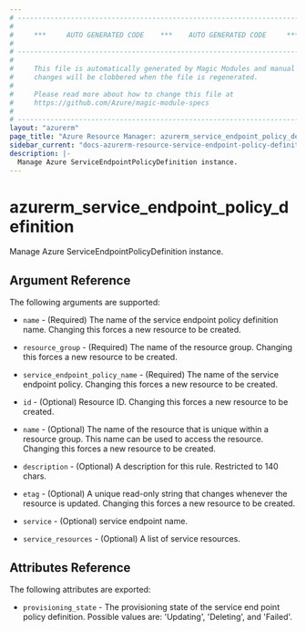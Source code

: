 ```yaml
---
# ----------------------------------------------------------------------------
#
#     ***     AUTO GENERATED CODE    ***    AUTO GENERATED CODE     ***
#
# ----------------------------------------------------------------------------
#
#     This file is automatically generated by Magic Modules and manual
#     changes will be clobbered when the file is regenerated.
#
#     Please read more about how to change this file at
#     https://github.com/Azure/magic-module-specs
#
# ----------------------------------------------------------------------------
layout: "azurerm"
page_title: "Azure Resource Manager: azurerm_service_endpoint_policy_definition"
sidebar_current: "docs-azurerm-resource-service-endpoint-policy-definition"
description: |-
  Manage Azure ServiceEndpointPolicyDefinition instance.
---
```


# azurerm_service_endpoint_policy_definition

Manage Azure ServiceEndpointPolicyDefinition instance.


## Argument Reference

The following arguments are supported:

* `name` - (Required) The name of the service endpoint policy definition name. Changing this forces a new resource to be created.

* `resource_group` - (Required) The name of the resource group. Changing this forces a new resource to be created.

* `service_endpoint_policy_name` - (Required) The name of the service endpoint policy. Changing this forces a new resource to be created.

* `id` - (Optional) Resource ID. Changing this forces a new resource to be created.

* `name` - (Optional) The name of the resource that is unique within a resource group. This name can be used to access the resource. Changing this forces a new resource to be created.

* `description` - (Optional) A description for this rule. Restricted to 140 chars.

* `etag` - (Optional) A unique read-only string that changes whenever the resource is updated. Changing this forces a new resource to be created.

* `service` - (Optional) service endpoint name.

* `service_resources` - (Optional) A list of service resources.

## Attributes Reference

The following attributes are exported:

* `provisioning_state` - The provisioning state of the service end point policy definition. Possible values are: 'Updating', 'Deleting', and 'Failed'.
